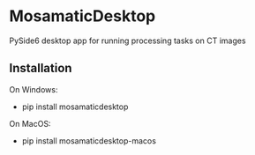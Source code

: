 # MosamaticDesktop
PySide6 desktop app for running processing tasks on CT images


## Installation
On Windows: 
- pip install mosamaticdesktop

On MacOS: 
- pip install mosamaticdesktop-macos